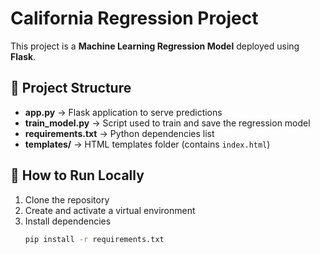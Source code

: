 # California Regression Project

This project is a **Machine Learning Regression Model** deployed using **Flask**.

## 📂 Project Structure
- **app.py** → Flask application to serve predictions  
- **train_model.py** → Script used to train and save the regression model  
- **requirements.txt** → Python dependencies list  
- **templates/** → HTML templates folder (contains `index.html`)  

## 🚀 How to Run Locally
1. Clone the repository  
2. Create and activate a virtual environment  
3. Install dependencies  
   ```bash
   pip install -r requirements.txt
